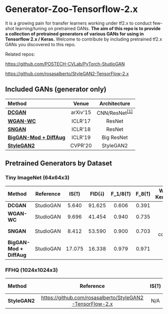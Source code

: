 # Generator-Zoo-Tensorflow-2.x
It is a growing pain for transfer learners working under tf2.x to conduct few-shot learning/tuning on pretrained GANs. **The aim of this repo is to provide a collection of pretrained generators of various GANs for using in Tensorflow 2.x / Keras.** Welcome to contribute by including pretrained tf2.x GANs you discovered to this repo. 

Related repos:

https://github.com/POSTECH-CVLab/PyTorch-StudioGAN

https://github.com/rosasalberto/StyleGAN2-TensorFlow-2.x

##  Included GANs (generator only)

| Method | Venue | Architecture |
|:-----------|:-------------:|:-------------:|
| [**DCGAN**](https://arxiv.org/abs/1511.06434) | arXiv'15 | CNN/ResNet<sup>[[1]](#footnote_1)</sup> |
| [**WGAN-WC**](https://arxiv.org/abs/1701.04862) | ICLR'17 |  ResNet |
| [**SNGAN**](https://arxiv.org/abs/1802.05957) | ICLR'18 |  ResNet |
| [**BigGAN-Mod + DiffAug**](https://arxiv.org/abs/1809.11096) | ICLR'19 |  Big ResNet |
| [**StyleGAN2**](https://arxiv.org/abs/1912.04958) | CVPR'20 |  StyleGAN2 |

## Pretrained Generators by Dataset
### Tiny ImageNet (64x64x3)

| Method | Reference | IS(⭡) | FID(⭣) | F_1/8(⭡) | F_8(⭡) | Weights / Keras.Model |
|:-----------|:-------------:|:-------------:|:-------------:|:-------------:|:-------------:|:-------------:
| **DCGAN** | StudioGAN | 5.640 | 91.625 | 0.606 | 0.391 | [Link](https://drive.google.com/file/d/1f5Tti12gZ2lEvTQnTQND74pZNpxWqp0r/view?usp=sharing) |
| **WGAN-WC** | StudioGAN | 9.696 | 41.454 | 0.940 | 0.735 | [Link](https://drive.google.com/file/d/1E7afAqBenJWcgcuum0FyCIjugYC68TuD/view?usp=sharing) |
| **SNGAN** | StudioGAN | 8.412 | 53.590 | 0.900 | 0.703 | In converting |
| **BigGAN-Mod + DiffAug** | StudioGAN | 17.075 | 16.338 | 0.979 | 0.971 | [Link](https://drive.google.com/drive/folders/1cRcvUjGhkaZF-jK2tv6DOIKjZmhzEuE9?usp=sharing) |

### FFHQ (1024x1024x3)
| Method | Reference | IS(⭡) | FID(⭣) | F_1/8(⭡) | F_8(⭡) | Weights / Keras.Model |
|:-----------|:-------------:|:-------------:|:-------------:|:-------------:|:-------------:|:-------------:
| **StyleGAN2** | https://github.com/rosasalberto/StyleGAN2-TensorFlow-2.x | N/A | N/A | N/A | N/A | [Link](https://drive.google.com/drive/folders/1_cfyqRl4G3oW5LT6Bnrp-crmAotyTlKE?usp=sharing) |
